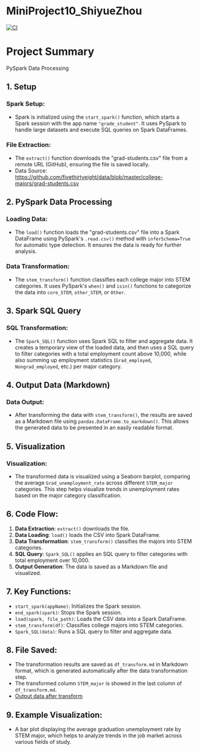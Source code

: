# MiniProject10_ShiyueZhou
[![CI](https://github.com/nogibjj/MiniProject10_ShiyueZhou/actions/workflows/ci.yml/badge.svg)](https://github.com/nogibjj/MiniProject10_ShiyueZhou/actions/workflows/ci.yml)


# Project Summary
PySpark Data Processing
## 1. Setup

### Spark Setup:
- Spark is initialized using the `start_spark()` function, which starts a Spark session with the app name `"grade_student"`. It uses PySpark to handle large datasets and execute SQL queries on Spark DataFrames.

### File Extraction:
- The `extract()` function downloads the "grad-students.csv" file from a remote URL (GitHub), ensuring the file is saved locally.
- Data Source: https://github.com/fivethirtyeight/data/blob/master/college-majors/grad-students.csv


## 2. PySpark Data Processing

### Loading Data:
- The `load()` function loads the "grad-students.csv" file into a Spark DataFrame using PySpark's `.read.csv()` method with `inferSchema=True` for automatic type detection. It ensures the data is ready for further analysis.

### Data Transformation:
- The `stem_transform()` function classifies each college major into STEM categories. It uses PySpark's `when()` and `isin()` functions to categorize the data into `core_STEM`, `other_STEM`, or `Other`.

## 3. Spark SQL Query

### SQL Transformation:
- The `Spark_SQL()` function uses Spark SQL to filter and aggregate data. It creates a temporary view of the loaded data, and then uses a SQL query to filter categories with a total employment count above 10,000, while also summing up employment statistics (`Grad_employed`, `Nongrad_employed`, etc.) per major category.

## 4. Output Data (Markdown) 

### Data Output:
- After transforming the data with `stem_transform()`, the results are saved as a Markdown file using `pandas.DataFrame.to_markdown()`. This allows the generated data to be presented in an easily readable format.

## 5. Visualization

### Visualization:
- The transformed data is visualized using a Seaborn barplot, comparing the average `Grad_unemployment_rate` across different `STEM_major` categories. This step helps visualize trends in unemployment rates based on the major category classification.

## 6. Code Flow:
1. **Data Extraction**: `extract()` downloads the file.
2. **Data Loading**: `load()` loads the CSV into Spark DataFrame.
3. **Data Transformation**: `stem_transform()` classifies the majors into STEM categories.
4. **SQL Query**: `Spark_SQL()` applies an SQL query to filter categories with total employment over 10,000.
5. **Output Generation**: The data is saved as a Markdown file and visualized.

## 7. Key Functions:
- `start_spark(appName)`: Initializes the Spark session.
- `end_spark(spark)`: Stops the Spark session.
- `load(spark, file_path)`: Loads the CSV data into a Spark DataFrame.
- `stem_transform(df)`: Classifies college majors into STEM categories.
- `Spark_SQL(data)`: Runs a SQL query to filter and aggregate data.

## 8. File Saved:
- The transformation results are saved as `df_transform.md` in Markdown format, which is generated automatically after the data transformation step.
- The transformed column `STEM_major` is showed in the last column of `df_transform.md`.
- [Output data after transform](df_transform.md)

## 9. Example Visualization:
- A bar plot displaying the average graduation unemployment rate by STEM major, which helps to analyze trends in the job market across various fields of study.

